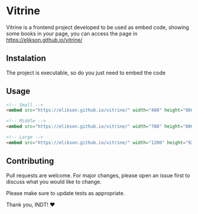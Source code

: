 # Vitrine

Vitrine is a frontend project developed to be used as embed code, showing some books in your page, you can access the page in https://elikson.github.io/vitrine/

## Instalation

The project is executable, so do you just need to embed the code


## Usage

```html
<!-- Small -->
<embed src="https://elikson.github.io/vitrine/" width="480" height="860">

<!-- Middle -->
<embed src="https://elikson.github.io/vitrine/" width="780" height="800">

<!-- Large -->
<embed src="https://elikson.github.io/vitrine/" width="1200" height="920">
```

## Contributing
Pull requests are welcome. For major changes, please open an issue first to discuss what you would like to change.

Please make sure to update tests as appropriate.

Thank you, INDT! ❤
